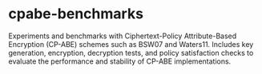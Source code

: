 # cpabe-benchmarks
Experiments and benchmarks with Ciphertext-Policy Attribute-Based Encryption (CP-ABE) schemes such as BSW07 and Waters11. Includes key generation, encryption, decryption tests, and policy satisfaction checks to evaluate the performance and stability of CP-ABE implementations.
